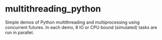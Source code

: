 # multithreading_python

Simple demos of Python multithreading and multiprocessing using concurrent futures. In each demo, 8 IO or CPU bound (simulated) tasks are run in parallel.
